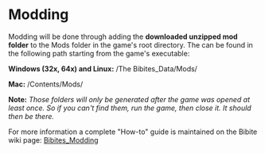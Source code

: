 # Modding
Modding will be done through adding the **downloaded unzipped mod folder** to the Mods folder in the game's root directory. The can be found in the following path starting from the game's executable:

**Windows (32x, 64x) and Linux:** <path to executable folder>/The Bibites_Data/Mods/

**Mac:** <path to player app bundle>/Contents/Mods/

**Note:** *Those folders will only be generated after the game was opened at least once. So if you can't find them, run the game, then close it. It should then be there.*

For more information a complete "How-to" guide is maintained on the Bibite wiki page: [Bibites_Modding](https://the-bibites.fandom.com/wiki/Modding)
